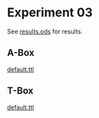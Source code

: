 # Experiment 03

See [results.ods](../results.ods) for results.

## A-Box

[default.ttl](../../knowledgegraph/a-box/default.ttl)

## T-Box

[default.ttl](../../knowledgegraph/t-box/default.ttl)
